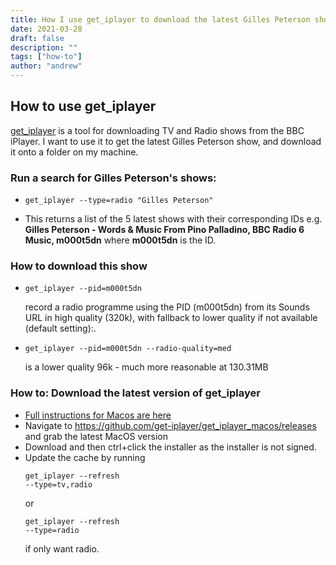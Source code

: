 ```yaml
---
title: How I use get_iplayer to download the latest Gilles Peterson show!
date: 2021-03-28
draft: false
description: ""
tags: ["how-to"]
author: "andrew"
---
```


## How to use get_iplayer

[get_iplayer](https://github.com/get-iplayer/get_iplayer) is a tool for downloading TV and Radio shows from the BBC iPlayer. I want to use it to get the latest Gilles Peterson show, and download it onto a folder on my machine.

### Run a search for Gilles Peterson's shows:

- <pre><code>get_iplayer --type=radio "Gilles Peterson"</code></pre>
- This returns a list of the 5 latest shows with their corresponding IDs e.g. <strong>Gilles Peterson - Words & Music From Pino Palladino, BBC Radio 6 Music, m000t5dn</strong> where <strong>m000t5dn</strong> is the ID.

### How to download this show

- <pre><code>get_iplayer --pid=m000t5dn</code></pre> record a radio programme using the PID (m000t5dn) from its Sounds URL in high quality (320k), with fallback to lower quality if not available (default setting):.
- <pre><code>get_iplayer --pid=m000t5dn --radio-quality=med</code></pre> is a lower quality 96k - much more reasonable at 130.31MB

<div class="notes">

### How to: Download the latest version of get_iplayer

- [Full instructions for Macos are here](https://github.com/get-iplayer/get_iplayer/wiki/osx)
- Navigate to https://github.com/get-iplayer/get_iplayer_macos/releases and grab the latest MacOS version
- Download and then ctrl+click the installer as the installer is not signed.
- Update the cache by running <pre><code>get_iplayer --refresh --type=tv,radio</code></pre> or <pre><code>get_iplayer --refresh --type=radio</code></pre> if only want radio.

</div>
